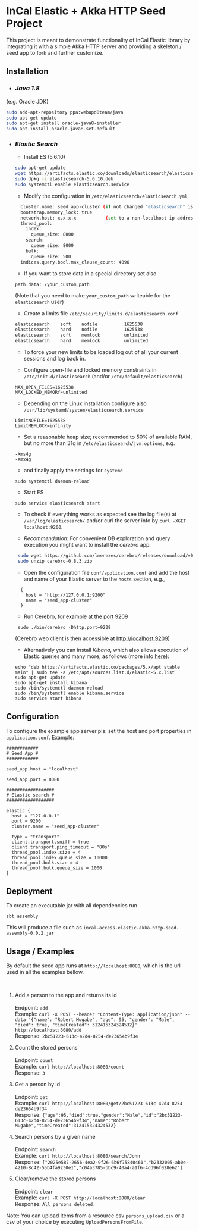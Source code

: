 # InCal Elastic + Akka HTTP Seed Project

This project is meant to demonstrate functionality of InCal Elastic library by integrating it with a simple Akka HTTP server and providing a skeleton / seed app to fork and further customize.

## Installation

*  ### _Java 1.8_
(e.g. Oracle JDK)

```bash
sudo add-apt-repository ppa:webupd8team/java
sudo apt-get update
sudo apt-get install oracle-java8-installer
sudo apt install oracle-java8-set-default
```

* ### _Elastic Search_
  
  * Install ES (5.6.10)
  
  ```sh
  sudo apt-get update
  wget https://artifacts.elastic.co/downloads/elasticsearch/elasticsearch-5.6.10.deb
  sudo dpkg -i elasticsearch-5.6.10.deb
  sudo systemctl enable elasticsearch.service
  ```
  
  * Modify the configuration in `/etc/elasticsearch/elasticsearch.yml`
  
  ```sh
    cluster.name: seed_app-cluster (if not changed "elasticsearch" is used by default)
    bootstrap.memory_lock: true
    network.host: x.x.x.x           (set to a non-localhost ip address if the db should be accessible within a network)
    thread_pool:
      index:
        queue_size: 8000
      search:
        queue_size: 8000 
      bulk:
        queue_size: 500
    indices.query.bool.max_clause_count: 4096
  ```
  
  * If you want to store data in a special directory set also
   
  ```
  path.data: /your_custom_path
  ```
  (Note that you need to make `your_custom_path` writeable for the `elasticsearch` user)
  
  * Create a limits file `/etc/security/limits.d/elasticsearch.conf`
  
  ```sh
  elasticsearch    soft    nofile          1625538
  elasticsearch    hard    nofile          1625538
  elasticsearch    soft    memlock         unlimited
  elasticsearch    hard    memlock         unlimited
  ```
 
  * To force your new limits to be loaded log out of all your current sessions and log back in.
  
  * Configure open-file and locked memory constraints in `/etc/init.d/elasticsearch` (and/or `/etc/default/elasticsearch`)
  ```
  MAX_OPEN_FILES=1625538
  MAX_LOCKED_MEMORY=unlimited
  ```

  * Depending on the Linux installation configure also `/usr/lib/systemd/system/elasticsearch.service`
  ```
  LimitNOFILE=1625538
  LimitMEMLOCK=infinity
  ```

  * Set a reasonable heap size; recommended to 50% of available RAM, but no more than 31g in `/etc/elasticsearch/jvm.options`, e.g.
  ```
  -Xms4g
  -Xmx4g
  ```
  *  and finally apply the settings for `systemd`
  ```
  sudo systemctl daemon-reload
  ```
  
  * Start ES
  ```
  sudo service elasticsearch start
  ```
  
  * To check if everything works as expected see the log file(s) at `/var/log/elasticsearch/` and/or curl the server info by `curl -XGET localhost:9200`.

  * *Recommendation*: For convenient DB exploration and query execution you might want to install the *cerebro* app:

  ```sh
   sudo wget https://github.com/lmenezes/cerebro/releases/download/v0.8.3/cerebro-0.8.3.zip
   sudo unzip cerebro-0.8.3.zip
  ```
  * Open the configuration file `conf/application.conf` and add the host and name of your Elastic server to the `hosts` section, e.g.,
  ```
    {
      host = "http://127.0.0.1:9200"
      name = "seed_app-cluster"
    }
  ```
  * Run Cerebro, for example at the port 9209
  ```
   sudo ./bin/cerebro -Dhttp.port=9209
  ```
  (Cerebro web client is then accessible at [http://localhost:9209](http://localhost:9209)) 

  * Alternatively you can install *Kibana*, which also allows execution of Elastic queries and many more, as follows (more info [here](https://www.elastic.co/guide/en/kibana/5.6/deb.html)):
  ```
  echo "deb https://artifacts.elastic.co/packages/5.x/apt stable main" | sudo tee -a /etc/apt/sources.list.d/elastic-5.x.list
  sudo apt-get update
  sudo apt-get install kibana
  sudo /bin/systemctl daemon-reload
  sudo /bin/systemctl enable kibana.service
  sudo service start kibana
  ```
  
## Configuration
  
To configure the example app server pls. set the host and port properties in `application.conf`. Example:

```
############
# Seed App #
############

seed_app.host = "localhost"

seed_app.port = 8080

##################
# Elastic search #
##################

elastic {
  host = "127.0.0.1"
  port = 9200
  cluster.name = "seed_app-cluster"

  type = "transport"
  client.transport.sniff = true
  client.transport.ping_timeout = "80s"
  thread_pool.index.size = 4
  thread_pool.index.queue_size = 10000
  thread_pool.bulk.size = 4
  thread_pool.bulk.queue_size = 1000
}
```

## Deployment

To create an executable jar with all dependencies run

```
sbt assembly
```

This will produce a file such as `incal-access-elastic-akka-http-seed-assembly-0.0.2.jar`

## Usage / Examples

By default the seed app runs at `http://localhost:8080`, which is the url used in all the examples bellow. 

&nbsp;

1. Add a person to the app and returns its id\
\
Endpoint: `add`\
Example: `curl -X POST --header "Content-Type: application/json" --data '{"name": "Robert Mugabe", "age": 95, "gender": "Male", "died": true, "timeCreated": 312415324324532}' http://localhost:8080/add`\
Response: `2bc51223-613c-42d4-8254-de23654b9f34`

2. Count the stored persons\
\
Endpoint: `count`\
Example: `curl http://localhost:8080/count`\
Response: `3`

3. Get a person by id\
\
Endpoint: `get`\
Example: `curl http://localhost:8080/get/2bc51223-613c-42d4-8254-de23654b9f34`\
Response: `{"age":95,"died":true,"gender":"Male","id":"2bc51223-613c-42d4-8254-de23654b9f34","name":"Robert Mugabe","timeCreated":312415324324532}`

4. Search persons by a given name\
\
Endpoint: `search`\
Example: `curl http://localhost:8080/search/John`\
Response: `["2025e587-2656-4ea2-9f26-6b6f75840461","b2332005-ab0e-4210-8c42-55b4fa9230e1","c04a3785-bbc9-40a4-a1f6-4dd96f028e62"]`

6. Clear/remove the stored persons\
\
Endpoint: `clear`\
Example: `curl -X POST http://localhost:8080/clear`\
Response: `All persons deleted.`

Note: You can upload items from a resource csv `persons_upload.csv` or a csv of your choice by executing `UploadPersonsFromFile`. 
